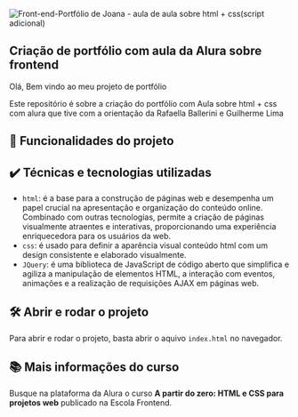 ![Front-end-Portfólio de Joana - aula de aula sobre html + css(script adicional)](https://github.com/arthur10vieira/portfolio_aula_alura01/assets/81601685/7dec2894-1918-4058-927d-28efa1d56101)
## Criação de portfólio com aula da Alura sobre frontend
<p>Olá, Bem vindo ao meu projeto de portfólio</p>
<p>Este repositório é sobre a criação do portfólio com Aula sobre html + css com alura que tive com a orientação da Rafaella Ballerini e Guilherme Lima</p>

## 🔨 Funcionalidades do projeto

## ✔️ Técnicas e tecnologias utilizadas

- `html`: é a base para a construção de páginas web e desempenha um papel crucial na apresentação e organização do conteúdo online. Combinado com outras tecnologias, permite a criação de páginas visualmente atraentes e interativas, proporcionando uma experiência enriquecedora para os usuários da web.
- `css`: é usado para definir a aparência visual conteúdo html com um design consistente e elaborado visualmente.
- `JQuery`: é uma biblioteca de JavaScript de código aberto que simplifica e agiliza a manipulação de elementos HTML, a interação com eventos, animações e a realização de requisições AJAX em páginas web.

## 🛠️ Abrir e rodar o projeto

Para abrir e rodar o projeto, basta abrir o aquivo `index.html` no navegador.

## 📚 Mais informações do curso

Busque na plataforma da Alura o curso **A partir do zero: HTML e CSS para projetos web** publicado na Escola Frontend.
